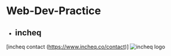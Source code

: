 # Web-Dev-Practice
+ ## incheq
[incheq contact (https://www.incheq.co/contact)]
![incheq logo](https://uploads-ssl.webflow.com/6411205aa4059e3917a059f4/6423aa8c94136e5f1a736a1f_logo-colour.svg "Incheq")
